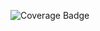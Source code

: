 ![Coverage Badge](https://img.shields.io/endpoint?url=https://gist.githubusercontent.com/019aj/c729697485e62b072706efe50a0146f3/raw/b305f195018f55e4dc3a600a8455578dd998aa58/simple-viewer__heads_dev.json)

